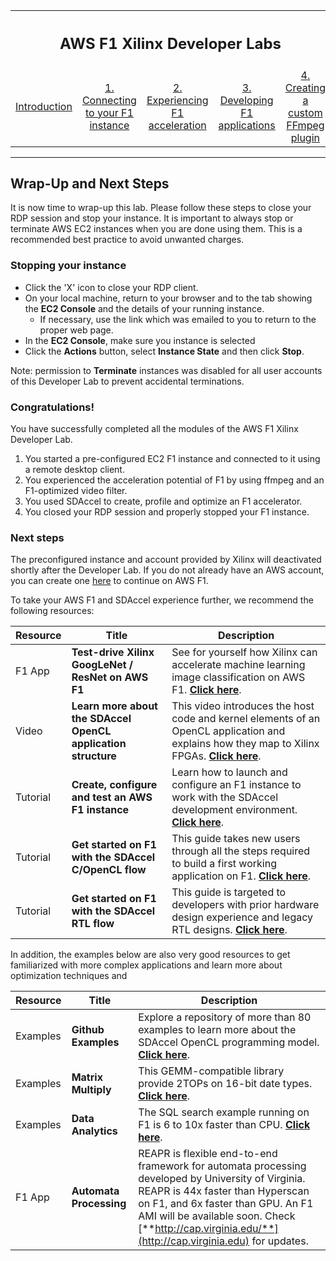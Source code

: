 <table style="width:100%">
  <tr>
    <th width="100%" colspan="5"><h2>AWS F1 Xilinx Developer Labs</h2></th>
  </tr>
  <tr>
    <td width="20%" align="center"><a href="README.md">Introduction</a></td>
    <td width="20%" align="center"><a href="SETUP.md">1. Connecting to your F1 instance</a></td> 
    <td width="20%" align="center"><a href="FFMPEG_Lab.md">2. Experiencing F1 acceleration</a></td>
    <td width="20%" align="center"><a href="FILTER2D_Lab.md">3. Developing F1 applications</a></td>
    <td width="20%" align="center"><a href="AVFILTER_Lab.md">4. Creating a custom FFmpeg plugin</td>
    <td width="20%" align="center"><b>5. Wrapping-up</b></td>
  </tr>
</table>

---------------------------------------

## Wrap-Up and Next Steps

It is now time to wrap-up this lab. Please follow these steps to close your RDP session and stop your instance. It is important to always stop or terminate AWS EC2 instances when you are done using them. This is a recommended best practice to avoid unwanted charges.


### Stopping your instance

* Click the 'X' icon to close your RDP client.
* On your local machine, return to your browser and to the tab showing the **EC2 Console** and the details of your running instance.
   * If necessary, use the link which was emailed to you to return to the proper web page.
* In the **EC2 Console**, make sure you instance is selected
* Click the **Actions** button, select **Instance State** and then click **Stop**.

Note: permission to **Terminate** instances was disabled for all user accounts of this Developer Lab to prevent accidental terminations.

### Congratulations!
You have successfully completed all the modules of the AWS F1 Xilinx Developer Lab. 
1. You started a pre-configured EC2 F1 instance and connected to it using a remote desktop client. 
1. You experienced the acceleration potential of F1 by using ffmpeg and an F1-optimized video filter. 
1. You used SDAccel to create, profile and optimize an F1 accelerator. 
1. You closed your RDP session and properly stopped your F1 instance.

### Next steps

The preconfigured instance and account provided by Xilinx will deactivated shortly after the Developer Lab. If you do not already have an AWS account, you can create one [here](https://aws.amazon.com/) to continue on AWS F1.

To take your AWS F1 and SDAccel experience further, we recommend the following resources:

| Resource | Title                       | Description  |
| -------- |---------------------------- | ----- |
| F1 App | **Test-drive Xilinx GoogLeNet / ResNet on AWS F1** | See for yourself how Xilinx can accelerate machine learning image classification on AWS F1. [**Click here**](https://www.xilinx.com/applications/megatrends/machine-learning/aws-f1-test-drive.html). |
| Video  | **Learn more about the SDAccel OpenCL application structure** | This video introduces the host code and kernel elements of an OpenCL application and explains how they map to Xilinx FPGAs. [**Click here**](https://www.xilinx.com/video/hardware/opencl-application-structure.html). |
| Tutorial | **Create, configure and test an AWS F1 instance** | Learn how to launch and configure an F1 instance to work with the SDAccel development environment. [**Click here**](https://github.com/Xilinx/SDAccel_Examples/wiki/Create,-configure-and-test-an-AWS-F1-instance). |
| Tutorial | **Get started on F1 with the SDAccel C/OpenCL flow** | This guide takes new users through all the steps required to build a first working application on F1. [**Click here**](https://github.com/Xilinx/SDAccel_Examples/wiki/Getting-Started-on-AWS-F1-with-SDAccel-and-C-OpenCL-Kernels). |
| Tutorial | **Get started on F1 with the SDAccel RTL flow** | This guide is targeted to developers with prior hardware design experience and legacy RTL designs. [**Click here**](https://github.com/Xilinx/SDAccel_Examples/wiki/Getting-Started-on-AWS-F1-with-SDAccel-and-RTL-Kernels). |

In addition, the examples below are also very good resources to get familiarized with more complex applications and learn more about optimization techniques and 

| Resource | Title                       | Description  |
| -------- |---------------------------- | ----- |
| Examples | **Github Examples** | Explore a repository of more than 80 examples to learn more about the SDAccel OpenCL programming model. [**Click here**](https://github.com/Xilinx/SDAccel_Examples). |
| Examples | **Matrix Multiply** | This GEMM-compatible library provide 2TOPs on 16-bit date types. [**Click here**](https://github.com/Xilinx/gemx). |
| Examples | **Data Analytics** | The SQL search example running on F1 is 6 to 10x faster than CPU. [**Click here**](https://github.com/Xilinx/data-analytics). |
| F1 App | **Automata Processing** | REAPR is flexible end-to-end framework for automata processing developed by University of Virginia. REAPR is 44x faster than Hyperscan on F1, and 6x faster than GPU. An F1 AMI will be available soon. Check [**http://cap.virginia.edu/**](http://cap.virginia.edu) for updates. |
